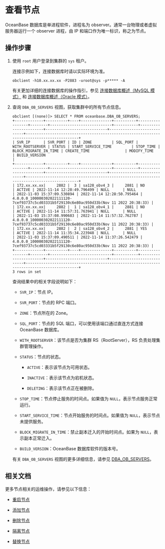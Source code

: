 # 查看节点

OceanBase 数据库是单进程软件，进程名为 observer。通常一台物理或者虚拟服务器运行一个 observer 进程，由 IP 和端口作为唯一标识，称之为节点。

## 操作步骤

1. 使用 `root` 用户登录到集群的 `sys` 租户。

   连接示例如下，连接数据库时请以实际环境为准。

   ```shell
   obclient -h10.xx.xx.xx -P2883 -uroot@sys -p***** -A
   ```

   有关更加详细的连接数据库的操作指引，参见 [连接数据库概述（MySQL 模式）](../../../300.develop/100.application-development-of-mysql-mode/100.connect-to-oceanbase-database-of-mysql-mode/100.connection-methods-overview-of-mysql-mode.md) 和 [连接数据库概述（Oracle 模式）](../../../300.develop/100.application-development-of-mysql-mode/100.connect-to-oceanbase-database-of-mysql-mode/100.connection-methods-overview-of-mysql-mode.md)。

2. 查询 `DBA_OB_SERVERS` 视图，获取集群中的所有节点信息。

   ```shell
   obclient [(none)]> SELECT * FROM oceanbase.DBA_OB_SERVERS;
   +-------------+----------+----+--------------+----------+-----------------+--------+----------------------------+-----------+-----------------------+----------------------------+----------------------------+-------------------------------------------------------------------------------------------+
   | SVR_IP      | SVR_PORT | ID | ZONE         | SQL_PORT | WITH_ROOTSERVER | STATUS | START_SERVICE_TIME         | STOP_TIME | BLOCK_MIGRATE_IN_TIME | CREATE_TIME                | MODIFY_TIME                | BUILD_VERSION                                                                             |
   +-------------+----------+----+--------------+----------+-----------------+--------+----------------------------+-----------+-----------------------+----------------------------+----------------------------+-------------------------------------------------------------------------------------------+
   | 172.xx.xx.xx|     2882 |  3 | sa128_obv4_3 |     2881 | NO              | ACTIVE | 2022-11-14 12:28:49.796499 | NULL      | NULL                  | 2022-11-03 15:37:09.530894 | 2022-11-14 12:28:50.795464 | 4.0.0.0_100000302022111120-7cef93737c5cd03331b5f29130c6e80ac950d33b(Nov 11 2022 20:38:33) |
   | 172.xx.xx.xx|     2882 |  1 | sa128_obv4_1 |     2881 | NO              | ACTIVE | 2022-11-14 11:57:31.763941 | NULL      | NULL                  | 2022-11-03 15:37:08.990683 | 2022-11-14 11:57:32.762787 | 4.0.0.0_100000302022111120-7cef93737c5cd03331b5f29130c6e80ac950d33b(Nov 11 2022 20:38:33) |
   | 172.xx.xx.xx|     2882 |  2 | sa128_obv4_2 |     2881 | YES             | ACTIVE | 2022-11-14 11:35:34.223948 | NULL      | NULL                  | 2022-11-03 15:37:09.490511 | 2022-11-14 11:37:26.542479 | 4.0.0.0_100000302022111120-7cef93737c5cd03331b5f29130c6e80ac950d33b(Nov 11 2022 20:38:33) |
   +-------------+----------+----+--------------+----------+-----------------+--------+----------------------------+-----------+-----------------------+----------------------------+----------------------------+-------------------------------------------------------------------------------------------+
   3 rows in set
   ```

   查询结果中的相关字段说明如下：

   * `SVR_IP`：节点 IP。

   * `SVR_PORT`：节点的 RPC 端口。

   * `ZONE`：节点所在的 Zone。

   * `SQL_PORT`：节点的 SQL 端口，可以使用该端口通过直连方式连接 OceanBase 数据库。

   * `WITH_ROOTSERVER`：该节点是否为集群 RS（RootServer），RS 负责处理集群管理操作。

   * `STATUS`：节点的状态。
  
      * `ACTIVE`：表示该节点为可用状态。
  
      * `INACTIVE`：表示该节点为宕机状态。

      * `DELETING`：表示该节点正在被删除。

   * `STOP_TIME`：节点停止服务的时间点。如果值为 `NULL`，表示节点服务正常运行。

   * `START_SERVICE_TIME`：节点开始服务的时间点。如果值为 `NULL`，表示节点未提供服务。

   * `BLOCK_MIGRATE_IN_TIME`：禁止副本迁入的开始时间点。如果为 `NULL`，表示副本正常迁入。

   * `BUILD_VERSION`：OceanBase 数据库软件的版本号。

   有关 `DBA_OB_SERVERS` 视图的更多详细信息，请参见 [DBA_OB_SERVERS](../../../700.reference/700.system-views/400.system-view-of-mysql-mode/200.dictionary-view-of-mysql-mode/5000.oceanbase-dba_ob_servers-of-mysql-mode.md)。

## 相关文档

更多节点相关的运维操作，请参见以下信息：

* [重启节点](../300.common-cluster-operations/300.restart-a-node.md)

* [添加节点](../300.common-cluster-operations/400.add-a-node.md)

* [删除节点](../300.common-cluster-operations/500.delete-a-node.md)

* [隔离节点](../300.common-cluster-operations/600.isolation-a-node.md)

* [替换节点](../300.common-cluster-operations/700.replace-a-node.md)
